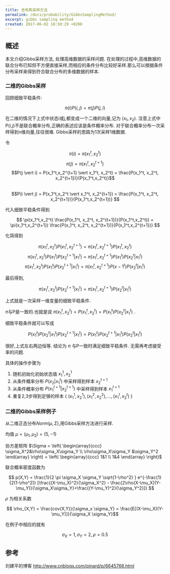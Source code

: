 ```yaml
---
title: 吉布斯采样方法
permalink: /docs/probability/GibbsSamplingMethod/
excerpt: gibbs sampling method
created: 2017-06-02 18:50:29 +0200
---
```


## 概述

本文介绍Gibbs采样方法, 处理高维数据的采样问题. 在处理的过程中,高维数据的联合分布已知但不方便直接采样,而相应的条件分布比较好采样.那么可以根据条件分布采样来得到符合联合分布的多维数据的样本.

### 二维的Gibbs采样

回顾细致平稳条件:

$$ \pi(i)P(i,j) = \pi(j)P(j,i) $$

在二维的情况下上式中状态i或j,都变成一个二维的向量,记为 $(x_1,x_2)$. 注意上式中P(i,j)不是联合概率分布,正确的表述应该是条件概率分布. 对于联合概率分布一次采样得到n维向量,往往很难. Gibbs采样的思路为1次采样1维数据.

令

$$\pi(i) = \pi(x_1^t,x_2^t)$$
$$\pi(j) = \pi(x_1^t,x_2^{t+1})$$
$$P(j \vert i) = P(x_1^t,x_2^{t+1} \vert x_1^t, x_2^t) = \frac{P(x_1^t, x_2^t, x_2^{t+1})}{P(x_1^t,x_2^t)}$$  
$$P(i \vert j) = P(x_1^t,x_2^t \vert x_1^t, x_2^{t+1}) = \frac{P(x_1^t, x_2^t, x_2^{t+1})}{P(x_1^t,x_2^{t+1})} $$

代入细致平稳条件得到

$$ \pi(x_1^t,x_2^t) \frac{P(x_1^t, x_2^t, x_2^{t+1})}{P(x_1^t,x_2^t)} = \pi(x_1^t,x_2^{t+1}) \frac{P(x_1^t, x_2^t, x_2^{t+1})}{P(x_1^t,x_2^{t+1})} $$

化简得到

$$\pi(x_1^t,x_2^t) {P(x_1^t,x_2^{t+1})} = \pi(x_1^t,x_2^{t+1}) {P(x_1^t,x_2^t)} $$
$$\pi(x_1^t,x_2^t) P(x_1^t)P(x_2^{t+1} \vert x_1^t) = \pi(x_1^t,x_2^{t+1}) P(x_1^t)P(x_2^{t} \vert x_1^t)$$
$$\pi(x_1^t,x_2^t) P(x_1^t) P(x_2^{t+1} \vert x_1^t) = \pi(x_1^t,x_2^{t+1}) P(x-1^t) P(x_2^{t} \vert x_1^t)$$

最后得到,

$$\pi(x_1^t,x_2^t) P(x_2^{t+1} \vert x_1^t) = \pi(x_1^t,x_2^{t+1}) P(x_2^{t} \vert x_1^t)$$

上式就是一次采样一维变量的细致平稳条件.

$\pi$与P是一致的.也就是说 $\pi(x_1^t, x_2^t) = P(x_1^t,x_2^t) = P(x_1^t) P(x_2^t \vert x_1^t)$ .

细致平稳条件就可以写成

$$  P(x_1^t) P(x_2^t \vert x_1^t) P(x_2^{t+1} \vert x_1^t) = P(x_1^t) P(x_2^{t+1} \vert x_1^t) P(x_2^t \vert x_1^t) $$

很好,上式左右两边恒等. 结论为 $\pi$ 与P一致时满足细致平稳条件. 无需再考虑接受率的问题.


具体的操作步骤为

1. 随机初始化初始状态值 $x_1^1,x_2^1$
2. 从条件概率分布 $P(x_2|x_1^t)$ 中采样得到样本 $x_2^{t+1}$
3. 从条件概率分布 $P(x_1^{t+1} \vert x_2^{t+1})$ 中采样得到样本 $x_1^{t+1}$
4. 重复2,3步得到足够的样本 { $(x_1^1,x_2^1),(x_1^2,x_2^2),...,(x_1^t,x_2^t)$ }

### 二维的Gibbs采样例子

从二维正态分布$Norm(\mu,\Sigma)$,用Gibbs采样方法进行采样.

均值 $\mu = (\mu_1,\mu_2) = (5,-1)$  

协方差矩阵 $\Sigma = \left( \begin{array}{ccc} \sigma_X^2&\rho\sigma_X\sigma_Y \\  \rho\sigma_X\sigma_Y &\sigma_Y^2 \end{array} \right) =  \left( \begin{array}{ccc} 1&1 \\  1&4 \end{array} \right)$

联合概率密度函数为

$$ p(X,Y) = \frac{1}{2 \pi \sigma_X \sigma_Y \sqrt{1-\rho^2} } e^{-\frac{1}{2(1-\rho^2)} [\frac{(X-\mu_X)^2}{\sigma_X^2} - \frac{2\rho(X-\mu_X)(Y-\mu_Y)}{\sigma_X\sigma_Y}+\frac{(Y-\mu_Y)^2}{\sigma_Y^2}]} $$

$\rho$ 为相关系数

$$ \rho_{X,Y} = \frac{cov(X,Y)}{\sigma_x \sigma_Y} = \frac{E[(X-\mu_X)(Y-\mu_Y)]}{\sigma_X \sigma_Y}$$

在例子中相应的就有

$$ \sigma_X = 1, \sigma_Y=2, \rho=0.5 $$



## 参考

刘建平的博客 http://www.cnblogs.com/pinard/p/6645766.html

